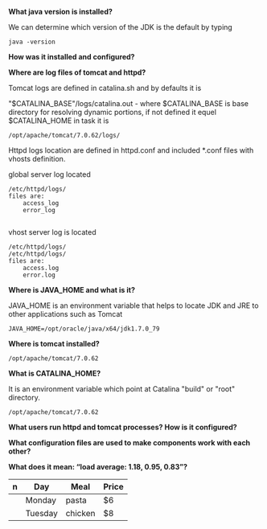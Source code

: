 
**What java version is installed?**

We can determine which version of the JDK is the default by typing
```
java -version
```
**How was it installed and configured?**


**Where are log files of tomcat and httpd?**

Tomcat logs are defined in catalina.sh and by defaults it is

"$CATALINA_BASE"/logs/catalina.out - where $CATALINA_BASE is base directory for resolving dynamic portions, if not defined it equel $CATALINA_HOME in task it is 
```
/opt/apache/tomcat/7.0.62/logs/
```
Httpd logs location are defined in httpd.conf and included *.conf files with vhosts definition.

global server log located 
```
/etc/httpd/logs/
files are: 
    access_log
    error_log
    
```
vhost server log is located
```
/etc/httpd/logs/
/etc/httpd/logs/
files are: 
    access.log
    error.log
```

**Where is JAVA_HOME and what is it?**

JAVA_HOME is an environment variable that helps to locate JDK and JRE to other applications such as Tomcat
```
JAVA_HOME=/opt/oracle/java/x64/jdk1.7.0_79
```
**Where is tomcat installed?**
```
/opt/apache/tomcat/7.0.62
```

**What is CATALINA_HOME?**

It is an environment variable which point at  Catalina "build" or "root" directory.
```
/opt/apache/tomcat/7.0.62
```
**What users run httpd and tomcat processes? How is it configured?**

**What configuration files are used to make components work with each other?**

**What does it mean: “load average: 1.18, 0.95, 0.83”?**

| n   | Day     | Meal    | Price |
| ----| --------|---------|-------|
|     | Monday  | pasta   | $6    |
|     | Tuesday | chicken | $8    |
